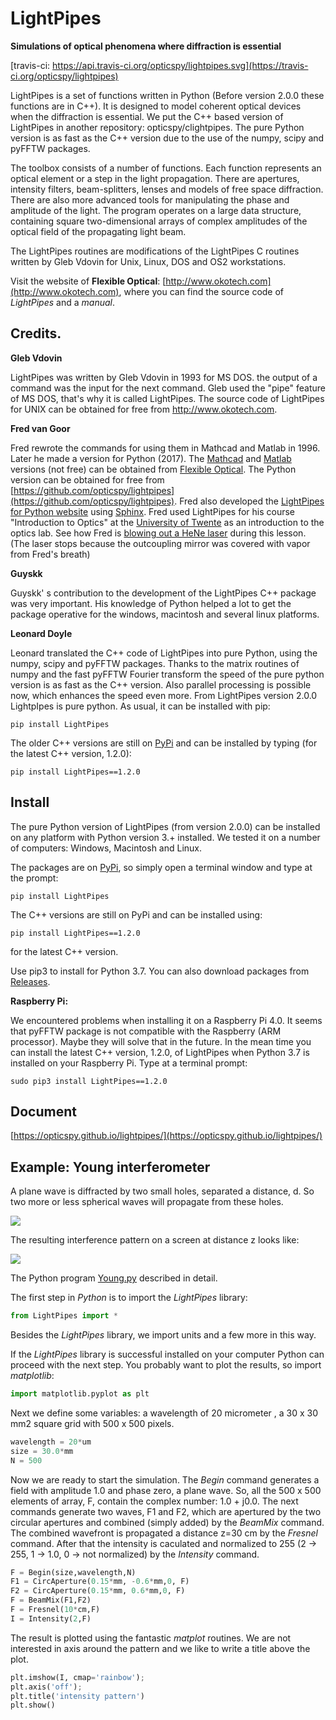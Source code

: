 # LightPipes

**Simulations of optical phenomena where diffraction is essential**

[travis-ci: https://api.travis-ci.org/opticspy/lightpipes.svg](https://travis-ci.org/opticspy/lightpipes)

LightPipes is a set of functions written in Python (Before version 2.0.0 these functions are in C++). It is designed to model coherent optical devices when the diffraction is essential. We put the C++ based version of LightPipes in another repository: opticspy/clightpipes.
The pure Python version is as fast as the C++ version due to the use of the numpy, scipy and pyFFTW packages.

The toolbox consists of a number of functions. Each function represents an optical element or a step in the light propagation. There are apertures, intensity filters, beam-splitters, lenses and models of free space diffraction. There are also more advanced tools for manipulating the phase and amplitude of the light. The program operates on a large data structure, containing square two-dimensional arrays of complex amplitudes of the optical field of the propagating light beam.

The LightPipes routines are modifications of the LightPipes C routines written by Gleb Vdovin for Unix, Linux, DOS and OS2 workstations.

Visit the website of **Flexible Optical**: [http://www.okotech.com](http://www.okotech.com), where you can find the source code of *LightPipes* and a *manual*.

## Credits.

**Gleb Vdovin**

LightPipes was written by Gleb Vdovin in 1993 for MS DOS.
the output of a command was the input for the next command. Gleb used the "pipe" feature of MS DOS, that's why it is called LightPipes. The source code of LightPipes for UNIX can be obtained for free from http://www.okotech.com.

**Fred van Goor**

Fred rewrote the commands for using them in Mathcad and Matlab in 1996. Later he made a version for Python (2017).
The [Mathcad](http://www.ptc.com/engineering-math-software/mathcad) and [Matlab](https://www.mathworks.com/) versions (not free) can be obtained from [Flexible Optical](http://www.okotech.com). 
The Python version can be obtained for free from [https://github.com/opticspy/lightpipes](https://github.com/opticspy/lightpipes).
Fred also developed the [LightPipes for Python website]((https://opticspy.github.io/lightpipes/)) using [Sphinx](http://www.sphinx-doc.org).
Fred used LightPipes for his course "Introduction to Optics" at the [University of Twente](https://www.utwente.nl/en/education/bachelor/programmes/applied-physics/)
as an introduction to the optics lab.
See how Fred is [blowing out a HeNe laser](https://youtu.be/sm7MrA8Usuw?t=58s) during this lesson.
(The laser stops because the outcoupling mirror was covered with vapor from Fred's breath)

**Guyskk**

Guyskk' s contribution to the development of the LightPipes C++ package was very important.
His knowledge of Python helped a lot to get the package operative for the windows,
macintosh and several linux platforms.

**Leonard Doyle**

Leonard translated the C++ code of LightPipes into pure Python, using the numpy,
scipy and pyFFTW packages.
Thanks to the matrix routines of numpy and the fast pyFFTW Fourier transform
the speed of the pure python version is as fast as the C++ version.
Also parallel processing is possible now, which enhances the speed even more.
From LightPipes version 2.0.0 LightpIpes is pure python. As usual, it can be installed with pip:

    pip install LightPipes

The older C++ versions are still on [PyPi](https://pypi.python.org/pypi/LightPipes/) 
and can be installed by typing (for the latest C++ version, 1.2.0):

    pip install LightPipes==1.2.0

## Install

The pure Python version of LightPipes (from version 2.0.0) can be installed on any platform with Python version 3.+ installed. We tested it on a number of computers: Windows, Macintosh and Linux.

     


The packages are on [PyPi](https://pypi.python.org/pypi/LightPipes/), so simply open a terminal window and type at the prompt:

	pip install LightPipes

The C++ versions are still on PyPi and can be installed using:

	pip install LightPipes==1.2.0

for the latest C++ version.

Use pip3 to install for Python 3.7.
You can also download packages from [Releases](https://github.com/opticspy/lightpipes/releases).

**Raspberry Pi:**

We encountered problems when installing it on a Raspberry Pi 4.0. It seems that pyFFTW package is not compatible with the Raspberry (ARM processor). Maybe they will solve that in the future. In the mean time you can install the latest C++ version, 1.2.0, of LightPipes when Python 3.7 is installed on your Raspberry Pi.
Type at a terminal prompt:
    
	sudo pip3 install LightPipes==1.2.0

## Document

[https://opticspy.github.io/lightpipes/](https://opticspy.github.io/lightpipes/)

## Example: Young interferometer

A plane wave is diffracted by two small holes, separated a distance, d. So two more or less spherical waves will propagate from these holes.

![](img/twoholesSetUp.png)

The resulting interference pattern on a screen at distance z looks like:

![](img/twoholesPattern.png)

The Python program [Young.py](Examples/Interference/Young.py) described in detail.

The first step in *Python* is to import the *LightPipes* library:

```python
from LightPipes import *
```
Besides the *LightPipes* library, we import units and a few more in this way.

If the *LightPipes* library is successful installed on your computer Python can proceed with the next step.
You probably want to plot the results, so import *matplotlib*:

```python
import matplotlib.pyplot as plt
```

Next we define some variables: a wavelength of 20 micrometer , a 30 x 30 mm2 square grid with 500 x 500 pixels.

```python
wavelength = 20*um
size = 30.0*mm
N = 500
```

Now we are ready to start the simulation. The *Begin* command generates a field with amplitude 1.0 and phase zero, a plane wave. So, all the 500 x 500 elements of array, F, contain the complex number: 1.0 + j0.0.
The next commands generate two waves, F1 and F2, which are apertured by the two circular apertures and combined (simply added) by the *BeamMix* command. The combined wavefront is propagated a distance z=30 cm by the *Fresnel* command. After that the intensity is caculated and normalized to 255 (2 -> 255, 1 -> 1.0, 0 -> not normalized) by the *Intensity* command.

```python
F = Begin(size,wavelength,N)
F1 = CircAperture(0.15*mm, -0.6*mm,0, F)
F2 = CircAperture(0.15*mm, 0.6*mm,0, F)    
F = BeamMix(F1,F2)
F = Fresnel(10*cm,F)
I = Intensity(2,F)
```

The result is plotted using the fantastic *matplot* routines. We are not interested in axis around the pattern and we like to write a title above the plot.

```python
plt.imshow(I, cmap='rainbow');
plt.axis('off');
plt.title('intensity pattern')
plt.show()
```
